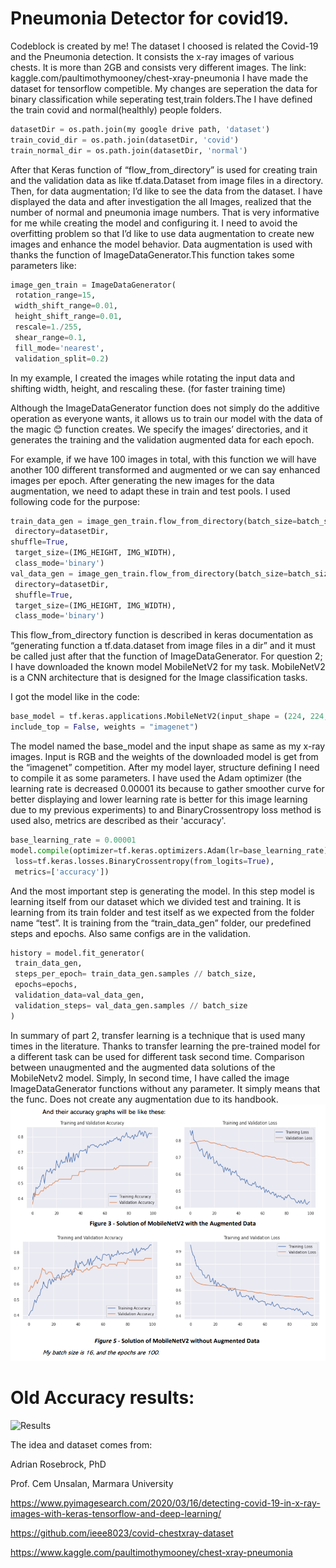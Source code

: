 # Pneumonia Detector for covid19.
Codeblock is created by me!
The dataset I choosed is related the Covid-19 and the Pneumonia detection. It consists
the x-ray images of various chests. It is more than 2GB and consists very different images.
The link: kaggle.com/paultimothymooney/chest-xray-pneumonia
I have made the dataset for tensorflow competible. My changes are seperation the data
for binary classification while seperating test,train folders.The I have defined the train
covid and normal(healthly) people folders.
```python
datasetDir = os.path.join(my google drive path, 'dataset')
train_covid_dir = os.path.join(datasetDir, 'covid')
train_normal_dir = os.path.join(datasetDir, 'normal')
 ```
After that Keras function of “flow_from_directory” is used for creating train and the
validation data as like tf.data.Dataset from image files in a directory.
Then, for data augmentation; I’d like to see the data from the dataset. I have displayed
the data and after investigation the all Images, realized that the number of normal and
pneumonia image numbers. That is very informative for me while creating the model and
configuring it. I need to avoid the overfitting problem so that I’d like to use data
augmentation to create new images and enhance the model behavior.
Data augmentation is used with thanks the function of ImageDataGenerator.This function
takes some parameters like:
```python
image_gen_train = ImageDataGenerator(
 rotation_range=15,
 width_shift_range=0.01,
 height_shift_range=0.01,
 rescale=1./255,
 shear_range=0.1,
 fill_mode='nearest',
 validation_split=0.2)
 ```
In my example, I created the images while rotating the input data and shifting width,
height, and rescaling these. (for faster training time)

Although the ImageDataGenerator function does not simply do the additive operation as
everyone wants, it allows us to train our model with the data of the magic 😊 function
creates. We specify the images’ directories, and it generates the training and the validation
augmented data for each epoch.

For example, if we have 100 images in total, with this function we will have another 100
different transformed and augmented or we can say enhanced images per epoch.
After generating the new images for the data augmentation, we need to adapt these in
train and test pools. I used following code for the purpose:
```python
train_data_gen = image_gen_train.flow_from_directory(batch_size=batch_size,
 directory=datasetDir,
shuffle=True,
 target_size=(IMG_HEIGHT, IMG_WIDTH),
 class_mode='binary')
val_data_gen = image_gen_train.flow_from_directory(batch_size=batch_size,
 directory=datasetDir,
 shuffle=True,
 target_size=(IMG_HEIGHT, IMG_WIDTH),
 class_mode='binary')
 ```
 This flow_from_directory function is described in keras documentation as “generating
function a tf.data.dataset from image files in a dir” and it must be called just after that
the function of ImageDataGenerator.
For question 2; I have downloaded the known model MobileNetV2 for my task.
MobileNetV2 is a CNN architecture that is designed for the Image classification tasks. 

I got the model like in the code:
```python
base_model = tf.keras.applications.MobileNetV2(input_shape = (224, 224, 3),
include_top = False, weights = "imagenet")
```
The model named the base_model and the input shape as same as my x-ray images. Input
is RGB and the weights of the downloaded model is get from the “imagenet” competition.
After my model layer, structure defining I need to compile it as some parameters. I have
used the Adam optimizer (the learning rate is decreased 0.00001 its because to gather
smoother curve for better displaying and lower learning rate is better for this image
learning due to my previous experiments) to and BinaryCrossentropy loss method is used also, 
metrics are described as their 'accuracy'.
```python
base_learning_rate = 0.00001
model.compile(optimizer=tf.keras.optimizers.Adam(lr=base_learning_rate),
 loss=tf.keras.losses.BinaryCrossentropy(from_logits=True),
 metrics=['accuracy'])
 ```
 And the most important step is generating the model. In this step model is learning itself
from our dataset which we divided test and training. It is learning from its train folder and
test itself as we expected from the folder name “test”. It is training from the
“train_data_gen” folder, our predefined steps and epochs. Also same configs are in the
validation.
```python
history = model.fit_generator(
 train_data_gen,
 steps_per_epoch= train_data_gen.samples // batch_size,
 epochs=epochs,
 validation_data=val_data_gen,
 validation_steps= val_data_gen.samples // batch_size
)
 ```
In summary of part 2, transfer learning is a technique that is used many times in the
literature. Thanks to transfer learning the pre-trained model for a different task can be
used for different task second time.
Comparison between unaugmented and the augmented data solutions of the
MobileNetv2 model.
Simply, In second time, I have called the image ImageDataGenerator functions without
any parameter. It simply means that the func. Does not create any augmentation due to
its handbook.
![Accuracies Compared](https://github.com/mcagriaksoy/COVID-19_Detector_X-RAY/blob/master/Acc1.PNG)

# Old Accuracy results:
![Results](https://github.com/mcagriaksoy/COVID-19_Detector_X-RAY/blob/master/Plot.PNG)

The idea and dataset comes from:

 Adrian Rosebrock, PhD 
 
 Prof. Cem Unsalan, Marmara University
 
 https://www.pyimagesearch.com/2020/03/16/detecting-covid-19-in-x-ray-images-with-keras-tensorflow-and-deep-learning/
 
 https://github.com/ieee8023/covid-chestxray-dataset
 
 https://www.kaggle.com/paultimothymooney/chest-xray-pneumonia
